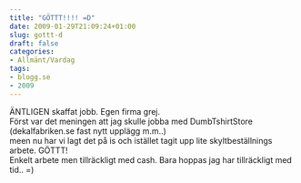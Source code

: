 ```yaml
---
title: "GÖTTT!!!! =D"
date: 2009-01-29T21:09:24+01:00
slug: gottt-d
draft: false
categories:
- Allmänt/Vardag
tags:
- blogg.se
- 2009
---
```

ÄNTLIGEN skaffat jobb. Egen firma grej.  
Först var det meningen att jag skulle jobba med DumbTshirtStore (dekalfabriken.se fast nytt upplägg m.m..)  
meen nu har vi lagt det på is och istället tagit upp lite skyltbeställnings arbete. GÖTTT!  
Enkelt arbete men tillräckligt med cash. Bara hoppas jag har tillräckligt med tid.. =)